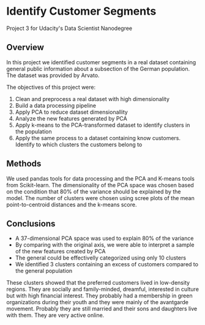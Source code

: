 # Identify Customer Segments

Project 3 for Udacity's Data Scientist Nanodegree

## Overview

In this project we identified customer segments in a real dataset containing general
public information about a subsection of the German population. The dataset was provided by
Arvato. 

The objectives of this project were:

1. Clean and preprocess a real dataset with high dimensionality
2. Build a data processing pipeline
3. Apply PCA to reduce dataset dimensionallity
4. Analyze the new features generated by PCA
5. Apply k-means to the PCA-transformed dataset to identify clusters in the population
6. Apply the same process to a dataset containing know customers. Identify to which clusters the customers belong to

## Methods

We used pandas tools for data processing and the PCA and K-means tools from Scikit-learn.
The dimensionality of the PCA space was chosen based on the condition that 80% of the
variance should be explained by the model. The number of clusters were chosen using
scree plots of the mean point-to-centroid distances and the k-means score.

## Conclusions

- A 37-dimensional PCA space was used to explain 80% of the variance
- By comparing with the original axis, we were able to interpret a sample of the new features created by PCA
- The general could be effectivelly categorized using only 10 clusters
- We identified 3 clusters containing an excess of customers compared to the general population 

These clusters showed that the preferred customers lived in low-density regions. They are socially and family-minded, 
dreamful, interested in culture but with high financial interest. They probably had a membership in green organizations
during their youth and they were mainly of the avantgarde movement. Probably they are still married and their sons and
daughters live with them. They are very active online.
